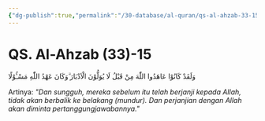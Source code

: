 ```yaml
---
{"dg-publish":true,"permalink":"/30-database/al-quran/qs-al-ahzab-33-15/"}
---
```



# QS. Al-Ahzab (33)-15
وَلَقَدْ كَانُوْا عَاهَدُوا اللّٰهَ مِنْ قَبْلُ لَا يُوَلُّوْنَ الْاَدْبَارَ ۗوَكَانَ عَهْدُ اللّٰهِ مَسْـُٔوْلًا

Artinya: *"Dan sungguh, mereka sebelum itu telah berjanji kepada Allah, tidak akan berbalik ke belakang (mundur). Dan perjanjian dengan Allah akan diminta pertanggungjawabannya."*
